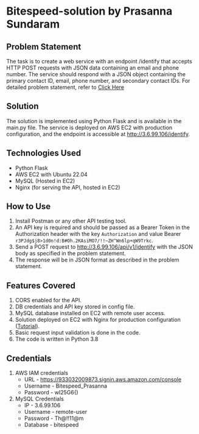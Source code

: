 # Bitespeed-solution by Prasanna Sundaram

## Problem Statement

The task is to create a web service with an endpoint /identify that accepts HTTP POST requests with JSON data containing an email and phone number. The service should respond with a JSON object containing the primary contact ID, email, phone number, and secondary contact IDs.
For detailed problem statement, refer to [Click Here](https://bitespeed.notion.site/Bitespeed-Backend-Task-Identity-Reconciliation-53392ab01fe149fab989422300423199)

## Solution
The solution is implemented using Python Flask and is available in the main.py file. The service is deployed on AWS EC2 with production configuration, and the endpoint is accessible at http://3.6.99.106/identify.


## Technologies Used
- Python Flask
- AWS EC2 with Ubuntu 22.04
- MySQL (Hosted in EC2)
- Nginx (for serving the API, hosted in EC2)

## How to Use
1. Install Postman or any other API testing tool. 
2. An API key is required and should be passed as a Bearer Token in the Authorization header with the key ```Authorization``` and value Bearer ```r3PJdg$j8>1d0n!d:B#Oh.2KAsiMO7/!!~ZH^Wn6lp+qW9Trkc```.
3. Send a POST request to http://3.6.99.106/api/v1/identify with the JSON body as specified in the problem statement.
4. The response will be in JSON format as described in the problem statement.

## Features Covered
1. CORS enabled for the API.
2. DB credentials and API key stored in config file.
3. MySQL database installed on EC2 with remote user access.
4. Solution deployed on EC2 with Nginx for production configuration ([Tutorial](https://www.digitalocean.com/community/tutorials/how-to-serve-flask-applications-with-uwsgi-and-nginx-on-ubuntu-22-04)).
5. Basic request input validation is done in the code. 
6. The code is written in Python 3.8

## Credentials
1. AWS IAM credentials
   * URL - https://933032009873.signin.aws.amazon.com/console
   * Username - Bitespeed_Prasanna
   * Password - wI25G6{)
2. MySQL Credentials
   * IP - 3.6.99.106
   * Username - remote-user
   * Password - Th@!!11@m
   * Database - bitespeed